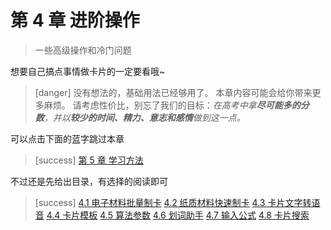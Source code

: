 # 第 4 章 进阶操作

> 一些高级操作和冷门问题

想要自己搞点事情做卡片的一定要看哦~

> \[danger\] 没有想法的，基础用法已经够用了。 本章内容可能会给你带来更多麻烦。 请考虑性价比，别忘了我们的目标：_在高考中拿**尽可能多的分数**，并以**较少的时间、精力、意志和感情**做到这一点。_

可以点击下面的蓝字跳过本章

> \[success\] [第 5 章 学习方法](../the-way-to-study/)

不过还是先给出目录，有选择的阅读即可

> \[success\] [4.1 电子材料批量制卡](electronic-document.md) [4.2 纸质材料快速制卡](paper-document.md) [4.3 卡片文字转语音](text-to-speech.md) [4.4 卡片模板](template.md) [4.5 算法参数](parameter.md) [4.6 划词助手](assistant.md) [4.7 输入公式](formula.md) [4.8 卡片搜索](card-search.md)

